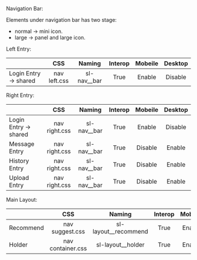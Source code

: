 Navigation Bar:

Elements under navigation bar has two stage:
- normal -> mini icon.
- large -> panel and large icon.

Left Entry:

|                       |     CSS      |   Naming    | Interop | Mobeile | Desktop |
|-----------------------|:------------:|:-----------:|:-------:|:-------:|:-------:|
| Login Entry -> shared | nav left.css | sl-nav__bar |  True   | Enable  | Disable |

Right Entry:

|                       |      CSS      |  Naming     | Interop | Mobeile | Desktop |
|-----------------------|:-------------:|:-----------:|:-------:|:-------:|:-------:|
| Login Entry -> shared | nav right.css | sl-nav__bar |  True   | Enable  | Disable |
| Message Entry         | nav right.css | sl-nav__bar |  True   | Disable | Enable  |
| History Entry         | nav right.css | sl-nav__bar |  True   | Disable | Enable  |
| Upload Entry          | nav right.css | sl-nav__bar |  True   | Disable | Enable  |

Main Layout:

|           |        CSS        |        Naming        | Interop | Mobeile | Desktop |
|-----------|:-----------------:|:--------------------:|:-------:|:-------:|:-------:|
| Recommend |  nav suggest.css  | sl-layout__recommend |  True   | Enable  | Enable  |
| Holder    | nav container.css |  sl-layout__holder   |  True   | Enable  | Enable  |
